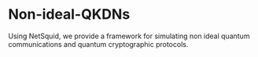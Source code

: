 # Non-ideal-QKDNs
Using NetSquid, we provide a framework for simulating non ideal quantum communications and quantum cryptographic protocols.
